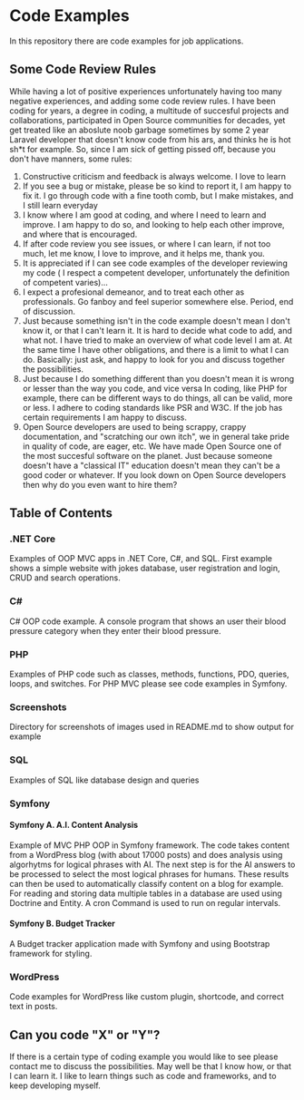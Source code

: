 
# Code Examples 

In this repository there are code examples for job applications.

## Some Code Review Rules

While having a lot of positive experiences unfortunately having too many negative experiences, and adding some code review rules.
I have been coding for years, a degree in coding, a multitude of succesful projects and collaborations, participated in Open Source communities for decades, 
yet get treated like an aboslute noob garbage sometimes by some 2 year Laravel developer that doesn't know code from his ars, and thinks he is hot sh*t for example. 
So, since I am sick of getting pissed off, because you don't have manners, some rules:

1. Constructive criticism and feedback is always welcome. I love to learn
2. If you see a bug or mistake, please be so kind to report it, I am happy to fix it. 
I go through code with a fine tooth comb, but I make mistakes, and I still learn everyday
3. I know where I am good at coding, and where I need to learn and improve. I am happy to do so, and looking to help each other improve, and where that is encouraged.
4. If after code review you see issues, or where I can learn, if not too much, let me know, I love to improve, and it helps me, thank you.
3. It is appreciated if I can see code examples of the developer reviewing my code ( I respect a competent developer, unfortunately the definition of competent varies)...
4. I expect a profesional demeanor, and to treat each other as  professionals. Go fanboy and feel superior somewhere else. Period, end of discussion.
5. Just because something isn't in the code example doesn't mean I don't know it, or that I can't learn it. It is hard to decide what code to add, and what not. 
I have tried to make an overview of what code level I am at. At the same time I have other obligations, and there is a limit to what I can do.
Basically: just ask, and happy to look for you and discuss together the possibilities.
6. Just because I do something different than you doesn't mean it is wrong or lesser than the way you code, and vice versa
In coding, like PHP for example, there can be different ways to do things, all can be valid, more or less. 
I adhere to coding standards like PSR and W3C. If the job has certain requirements I am happy to discuss. 
8. Open Source developers are used to being scrappy, crappy documentation, and "scratching our own itch", we in general take pride in quality of code, are eager, etc. 
We have made Open Source one of the most succesful software on the planet. Just because someone doesn't have a "classical IT" education doesn't mean they can't be a good coder or whatever. 
If you look down on Open Source developers then why do you even want to hire them?

## Table of Contents

### .NET Core

Examples of OOP MVC apps in .NET Core, C#, and SQL. First example shows a simple website with jokes database, user registration and login, CRUD and search operations. 

### C#

C# OOP code example. A console program that shows an user their blood pressure category when they enter their blood pressure.

### PHP

Examples of PHP code such as classes, methods,  functions, PDO, queries, loops, and switches. For PHP MVC please see code examples in Symfony.

### Screenshots

Directory for screenshots of images used in README.md to show output for example

### SQL

Examples of SQL like database design and queries

### Symfony

#### Symfony A. A.I. Content Analysis

  Example of MVC PHP OOP in Symfony framework. The code takes content from a WordPress blog (with about 17000 posts)     and does analysis using algorhytms for logical phrases with AI. The next step is for the AI answers to be processed to select the most logical phrases for humans. These results can then be used to automatically classify content on a blog for example. For reading and storing data multiple tables in a database are used using Doctrine and Entity. A cron Command is used to run on regular intervals. 


#### Symfony B. Budget Tracker

A Budget tracker application made with Symfony and using Bootstrap framework for styling.

### WordPress

Code examples for WordPress like custom plugin, shortcode, and correct text in posts.

## Can you code "X" or "Y"?

If there is a certain type of coding example you would like to see please contact me to discuss the possibilities.
May well be that I know how, or that I can learn it. I like to learn things such as code and frameworks, and to keep developing myself.







